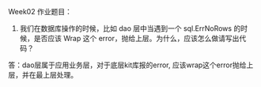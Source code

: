Week02 作业题目：

1. 我们在数据库操作的时候，比如 dao 层中当遇到一个 sql.ErrNoRows 的时候，是否应该 Wrap 这个 error，抛给上层。为什么，应该怎么做请写出代码？

答：dao层属于应用业务层，对于底层kit库报的error, 应该wrap这个error抛给上层，并在最上层处理。 